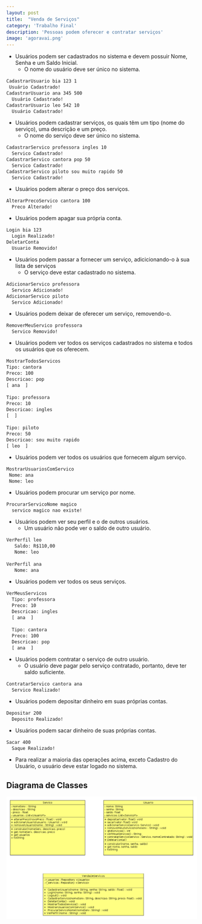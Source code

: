 ```yaml
---
layout: post
title:  "Venda de Serviços"
category: 'Trabalho Final'
description: 'Pessoas podem oferecer e contratar serviços'
image: 'agoravai.png'
---
```


- Usuários podem ser cadastrados no sistema e devem possuir Nome, Senha e um Saldo Inicial.
    - O nome do usuário deve ser único no sistema. 
```
CadastrarUsuario bia 123 1
 Usuário Cadastrado!
CadastrarUsuario ana 345 500
  Usuário Cadastrado!
CadastrarUsuario leo 542 10
  Usuário Cadastrado!
```
- Usuários podem cadastrar serviços, os quais têm um tipo (nome do serviço), uma descrição e um preço.
    - O nome do serviço deve ser único no sistema.
```
CadastrarServico professora ingles 10
  Servico Cadastrado!
CadastrarServico cantora pop 50
  Servico Cadastrado!
CadastrarServico piloto sou muito rapido 50
  Servico Cadastrado!
```
- Usuários podem alterar o preço dos serviços.
```
AlterarPrecoServico cantora 100
  Preco Alterado!
```
- Usuários podem apagar sua própria conta.
```
Login bia 123
  Login Realizado!
DeletarConta
  Usuario Removido!
```
- Usuários podem passar a fornecer um serviço, adicicionando-o à sua lista de serviços
    -   O serviço deve estar cadastrado no sistema. 
```
AdicionarServico professora
  Servico Adicionado!
AdicionarServico piloto
  Servico Adicionado!
```
-   Usuários podem deixar de oferecer um serviço, removendo-o.
```
RemoverMeuServico professora
  Servico Removido!
```
-   Usuários podem ver todos os serviços cadastrados no sistema e todos os usuários que os oferecem.
```
MostrarTodosServicos
Tipo: cantora
Preco: 100
Descricao: pop
[ ana  ]

Tipo: professora
Preco: 10
Descricao: ingles
[  ]

Tipo: piloto
Preco: 50
Descricao: sou muito rapido
[ leo  ]
```
- Usuários podem ver todos os usuários que fornecem algum serviço.
```
MostrarUsuariosComServico
 Nome: ana
 Nome: leo
```
- Usuários podem procurar um serviço por nome.
```
ProcurarServicoNome magico
  servico magico nao existe!
```
- Usuários podem ver seu perfil e o de outros usuários. 
    -   Um usuário não pode ver o saldo de outro usuário. 
```
VerPerfil leo
   Saldo: R$110,00
   Nome: leo
   
VerPerfil ana
   Nome: ana
```
- Usuários podem ver todos os seus serviços.
```
VerMeusServicos
  Tipo: professora
  Preco: 10
  Descricao: ingles
  [ ana  ]
  
  Tipo: cantora
  Preco: 100
  Descricao: pop
  [ ana  ]
```
- Usuários podem contratar o serviço de outro usuário.
    - O usuário deve pagar pelo serviço contratado, portanto, deve ter saldo suficiente.
```
ContratarServico cantora ana
  Servico Realizado!
```
-   Usuários podem depositar dinheiro em suas próprias contas.
```
Depositar 200
  Deposito Realizado!
```
-   Usuários podem sacar dinheiro de suas próprias contas.
```
Sacar 400
  Saque Realizado!
```
-   Para realizar a maioria das operações acima, exceto Cadastro do Usuário, o usuário deve estar logado no sistema.

## Diagrama de Classes

![](agoravai.png)

